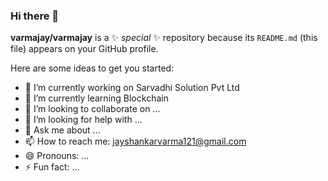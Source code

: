 ### Hi there 👋

**varmajay/varmajay** is a ✨ _special_ ✨ repository because its `README.md` (this file) appears on your GitHub profile.

Here are some ideas to get you started:

- 🔭 I’m currently working on Sarvadhi Solution Pvt Ltd
- 🌱 I’m currently learning Blockchain
- 👯 I’m looking to collaborate on ...
- 🤔 I’m looking for help with ...
- 💬 Ask me about ...
- 📫 How to reach me: jayshankarvarma121@gmail.com
- 😄 Pronouns: ...
- ⚡ Fun fact: ...
